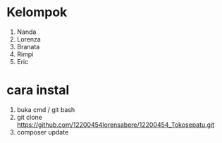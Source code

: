 # Kelompok
1. Nanda
2. Lorenza
3. Branata
4. Rimpi
5. Eric
# cara instal
1. buka cmd / git bash
2. git clone https://github.com/12200454lorensabere/12200454_Tokosepatu.git
3. composer update 
